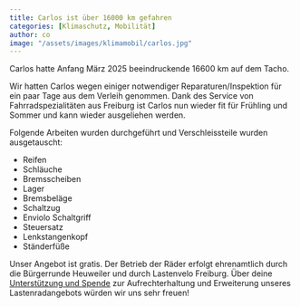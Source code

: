 ```yaml
---
title: Carlos ist über 16000 km gefahren
categories: [Klimaschutz, Mobilität]
author: co
image: "/assets/images/klimamobil/carlos.jpg"
---
```


Carlos hatte Anfang März 2025 beeindruckende 16600 km auf dem Tacho.

Wir hatten Carlos wegen einiger notwendiger Reparaturen/Inspektion für ein paar Tage aus dem Verleih genommen. Dank des Service von Fahrradspezialitäten aus Freiburg ist Carlos nun wieder fit für Frühling und Sommer und kann wieder ausgeliehen werden.

Folgende Arbeiten wurden durchgeführt und Verschleissteile wurden ausgetauscht:

- Reifen
- Schläuche
- Bremsscheiben
- Lager
- Bremsbeläge
- Schaltzug
- Enviolo Schaltgriff
- Steuersatz
- Lenkstangenkopf
- Ständerfüße

Unser Angebot ist gratis. Der Betrieb der Räder erfolgt ehrenamtlich durch die Bürgerrunde Heuweiler und durch Lastenvelo Freiburg.
Über deine [Unterstützung und Spende](/infos-lastenraeder#spenden) zur Aufrechterhaltung und Erweiterung unseres Lastenradangebots würden wir uns sehr freuen!

